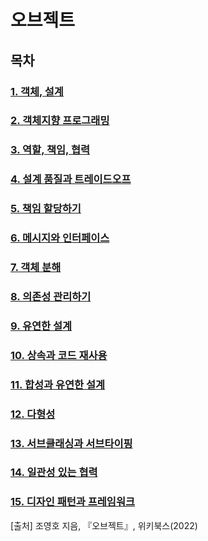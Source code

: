 # 오브젝트

## 목차

### [1. 객체, 설계](./contents/chapter01.md)

### [2. 객체지향 프로그래밍](./contents/chapter02.md)

### [3. 역할, 책임, 협력](./contents/chapter03.md)

### [4. 설계 품질과 트레이드오프](./contents/chapter04.md)

### [5. 책임 할당하기](./contents/chapter05.md)

### [6. 메시지와 인터페이스](./contents/chapter06.md)

### [7. 객체 분해](./contents/chapter07.md)

### [8. 의존성 관리하기](./contents/chapter08.md)

### [9. 유연한 설계](./contents/chapter09.md)

### [10. 상속과 코드 재사용](./contents/chapter10.md)

### [11. 합성과 유연한 설계](./contents/chapter11.md)

### [12. 다형성](./contents/chapter12.md)

### [13. 서브클래싱과 서브타이핑](./contents/chapter13.md)

### [14. 일관성 있는 협력](./contents/chapter14.md)

### [15. 디자인 패턴과 프레임워크](./contents/chapter15.md)

[출처] 조영호 지음, 『오브젝트』, 위키북스(2022)

